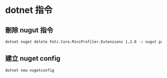 # dotnet 指令

## 刪除 nugut 指令

```bash
dotnet nuget delete Fetc.Core.MiniProfiler.Extensions 1.2.0 -s nugut path -k key
```

## 建立 nuget config

```bash
dotnet new nugetconfig
```
